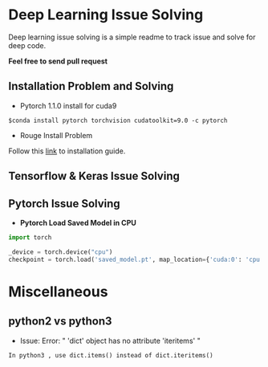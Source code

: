 # Deep Learning Issue Solving

Deep learning issue solving is a simple readme to track issue and solve for deep code.

**Feel free to send pull request**

## Installation Problem and Solving
* Pytorch 1.1.0 install for cuda9

```$conda install pytorch torchvision cudatoolkit=9.0 -c pytorch```

* Rouge Install Problem

Follow this [link](https://sagorbrur.github.io/install_rouge.html) to installation guide. 

## Tensorflow & Keras Issue Solving



## Pytorch Issue Solving

* **Pytorch Load Saved Model in CPU**

```py
import torch

_device = torch.device("cpu")
checkpoint = torch.load('saved_model.pt', map_location={'cuda:0': 'cpu'})

```

# **Miscellaneous**

## python2 vs python3
* Issue: Error: " 'dict' object has no attribute 'iteritems' " 

`In python3 , use dict.items() instead of dict.iteritems()`

